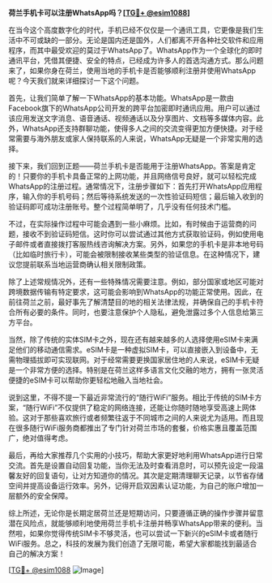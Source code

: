 **荷兰手机卡可以注册WhatsApp吗？[[TG💪+ @esim1088](https://t.me/s/esim1088)]**

在当今这个高度数字化的时代，手机已经不仅仅是一个通讯工具，它更像是我们生活中不可或缺的一部分。无论是国内还是国外，人们都离不开各种社交软件和应用程序，而其中最受欢迎的莫过于WhatsApp了。WhatsApp作为一个全球化的即时通讯平台，凭借其便捷、安全的特点，已经成为许多人的首选沟通方式。那么问题来了，如果你身在荷兰，使用当地的手机卡是否能够顺利注册并使用WhatsApp呢？今天我们就来详细探讨一下这个问题。

首先，让我们简单了解一下WhatsApp的基本功能。WhatsApp是一款由Facebook旗下的WhatsApp公司开发的跨平台加密即时通讯应用。用户可以通过该应用发送文字消息、语音通话、视频通话以及分享图片、文档等多媒体内容。此外，WhatsApp还支持群聊功能，使得多人之间的交流变得更加方便快捷。对于经常需要与海外朋友或家人保持联系的人来说，WhatsApp无疑是一个非常实用的选择。

接下来，我们回到正题——荷兰手机卡是否能用于注册WhatsApp。答案是肯定的！只要你的手机卡具备正常的上网功能，并且网络信号良好，就可以轻松完成WhatsApp的注册过程。通常情况下，注册步骤如下：首先打开WhatsApp应用程序，输入你的手机号码；然后等待系统发送的一次性验证码短信；最后输入收到的验证码即可成功注册账号。整个过程简单明了，几乎没有任何技术门槛。

不过，在实际操作过程中可能会遇到一些小麻烦。比如，有时候由于运营商的问题，接收不到验证码短信。这时你可以尝试通过其他方式获取验证码，例如使用电子邮件或者直接拨打客服热线咨询解决方案。另外，如果您的手机卡是非本地号码（比如临时旅行卡），可能会被限制接收某些类型的验证信息。在这种情况下，建议您提前联系当地运营商确认相关限制政策。

除了上述常规情况外，还有一些特殊情况需要注意。例如，部分国家或地区可能对跨境数据传输有特定要求，这可能会影响到WhatsApp的功能正常使用。因此，在前往荷兰之前，最好事先了解清楚目的地的相关法律法规，并确保自己的手机卡符合所有必要的条件。同时，也要注意保护个人隐私，避免泄露过多个人信息给第三方平台。

当然，除了传统的实体SIM卡之外，现在还有越来越多的人选择使用eSIM卡来满足他们的移动通信需求。eSIM卡是一种虚拟SIM卡，可以直接嵌入到设备中，无需物理插拔即可实现联网。对于经常需要更换国家居住地的人来说，eSIM卡无疑是一个非常方便的选择。特别是在荷兰这样多语言文化交融的地方，拥有一张灵活便捷的eSIM卡可以帮助你更轻松地融入当地社会。

说到这里，不得不提一下最近非常流行的“随行WiFi”服务。相比于传统的SIM卡方案，“随行WiFi”不仅提供了稳定的网络连接，还能让你随时随地享受高速上网体验。这对于那些喜欢旅行或者频繁往返于不同城市之间的人来说尤为适用。而且现在很多随行WiFi服务商都推出了专门针对荷兰市场的套餐，价格实惠且覆盖范围广，绝对值得考虑。

最后，再给大家推荐几个实用的小技巧，帮助大家更好地利用WhatsApp进行日常交流。首先是设置自动回复功能，当你无法及时查看消息时，可以预先设定一段温馨友好的回复语句，让对方知道你的情况。其次是定期清理聊天记录，以节省存储空间并提高设备运行效率。另外，记得开启双因素认证功能，为自己的账户增加一层额外的安全保障。

综上所述，无论你是长期定居荷兰还是短期访问，只要遵循正确的操作步骤并留意潜在风险点，就能够顺利地使用荷兰手机卡注册并畅享WhatsApp带来的便利。当然啦，如果你觉得传统SIM卡不够灵活，也可以尝试一下新兴的eSIM卡或者随行WiFi服务。总之，科技的发展为我们创造了无限可能，希望大家都能找到最适合自己的解决方案！

[[TG💪+ @esim1088](https://t.me/s/esim1088) ![Image](https://i.postimg.cc/4NQfJmqS/Snipaste-2025-05-13-00-14-12.png)]